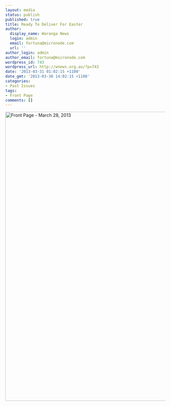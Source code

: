 ```yaml
---
layout: media
status: publish
published: true
title: Ready To Deliver For Easter
author:
  display_name: Waranga News
  login: admin
  email: fortuna@micronode.com
  url: ''
author_login: admin
author_email: fortuna@micronode.com
wordpress_id: 743
wordpress_url: http://wnews.org.au/?p=743
date: '2013-03-31 01:02:15 +1100'
date_gmt: '2013-03-30 14:02:15 +1100'
categories:
- Past Issues
tags:
- Front Page
comments: []
---
```


<a href="{{ site.url }}/images/2013/03/frontpage-20130328.pdf"><img class="alignnone size-full wp-image-741" alt="Front Page - March 28, 2013" src="{{ site.url }}/images/2013/03/frontpage-20130328.png" width="624" height="907" /></a>
